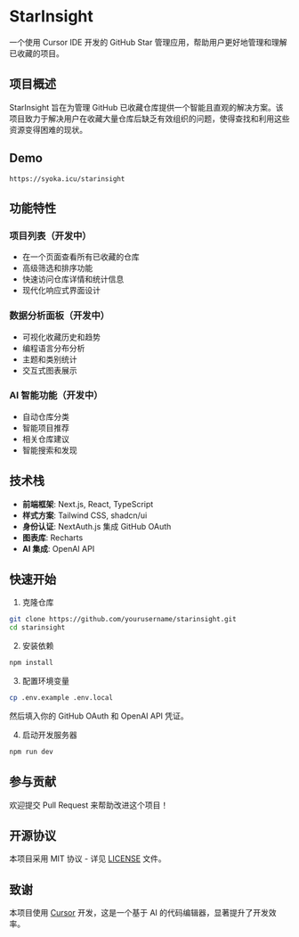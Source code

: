 # StarInsight

一个使用 Cursor IDE 开发的 GitHub Star 管理应用，帮助用户更好地管理和理解已收藏的项目。

## 项目概述

StarInsight 旨在为管理 GitHub 已收藏仓库提供一个智能且直观的解决方案。该项目致力于解决用户在收藏大量仓库后缺乏有效组织的问题，使得查找和利用这些资源变得困难的现状。

## Demo
`https://syoka.icu/starinsight`

## 功能特性

### 项目列表（开发中）
- 在一个页面查看所有已收藏的仓库
- 高级筛选和排序功能
- 快速访问仓库详情和统计信息
- 现代化响应式界面设计

### 数据分析面板（开发中）
- 可视化收藏历史和趋势
- 编程语言分布分析
- 主题和类别统计
- 交互式图表展示

### AI 智能功能（开发中）
- 自动仓库分类
- 智能项目推荐
- 相关仓库建议
- 智能搜索和发现

## 技术栈

- **前端框架**: Next.js, React, TypeScript
- **样式方案**: Tailwind CSS, shadcn/ui
- **身份认证**: NextAuth.js 集成 GitHub OAuth
- **图表库**: Recharts
- **AI 集成**: OpenAI API

## 快速开始

1. 克隆仓库
```bash
git clone https://github.com/yourusername/starinsight.git
cd starinsight
```

2. 安装依赖
```bash
npm install
```

3. 配置环境变量
```bash
cp .env.example .env.local
```
然后填入你的 GitHub OAuth 和 OpenAI API 凭证。

4. 启动开发服务器
```bash
npm run dev
```

## 参与贡献

欢迎提交 Pull Request 来帮助改进这个项目！

## 开源协议

本项目采用 MIT 协议 - 详见 [LICENSE](LICENSE) 文件。

## 致谢

本项目使用 [Cursor](https://cursor.sh) 开发，这是一个基于 AI 的代码编辑器，显著提升了开发效率。 